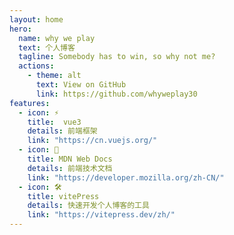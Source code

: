 ```yaml
---
layout: home
hero:
  name: why we play
  text: 个人博客
  tagline: Somebody has to win, so why not me?
  actions:
    - theme: alt
      text: View on GitHub
      link: https://github.com/whyweplay30
features:
  - icon: ⚡️
    title:  vue3
    details: 前端框架
    link: "https://cn.vuejs.org/"
  - icon: 🖖
    title: MDN Web Docs
    details: 前端技术文档
    link: "https://developer.mozilla.org/zh-CN/"
  - icon: 🛠️
    title: vitePress
    details: 快速开发个人博客的工具
    link: "https://vitepress.dev/zh/"
---
```

<style>
:root {
  --vp-home-hero-name-color: transparent;
  --vp-home-hero-name-background: -webkit-linear-gradient(120deg, #bd34fe, #41d1ff);
}
</style>
